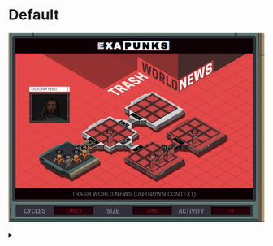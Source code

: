 # Default
![](default.gif)

<details><summary></summary>
<p>
XA

```
NOTE SCANNER
LINK 800
LINK 799
GRAB 212

NOTE FOREACH CHANGE
MARK FOREACH
COPY M X

NOTE CHECK IF LAST
TEST X = 1
FJMP SCAN
HALT

MARK SCAN
TEST F = X
FJMP SCAN

NOTE WRITE
SEEK -1
COPY M F
SEEK -9999
JUMP FOREACH
```

XB

```
NOTE INSTRUCTOR
GRAB 300

MARK LOOP
TEST EOF
TJMP END
COPY F M
JUMP LOOP

MARK END
COPY 1 M
```

XC

```
NOTE MV 200 OUTBOX
LINK 800
GRAB 200
LINK 800
```
</p>
</details>
